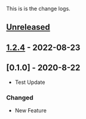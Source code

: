 This is is the change logs.

## [Unreleased]

## [1.2.4] - 2022-08-23

## [0.1.0] - 2020-8-22

-   Test Update

### Changed

-   New Feature

[Unreleased]: https://github.com/LopohutDev/test-actions/compare/1.2.4...HEAD

[1.2.4]: https://github.com/LopohutDev/test-actions/compare/0.1.0...1.2.4
